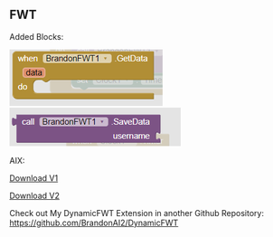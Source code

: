 ## FWT

Added Blocks:

<img src=https://raw.githubusercontent.com/anbran223/FWT/main/fwtGetData.PNG>

<img src=https://raw.githubusercontent.com/anbran223/FWT/main/fwtSaveData.PNG>

AIX:

<a href="https://drive.google.com/uc?export=download&id=1wi3to_9WoqWXF54tRCNesdvKV86Ow4U0">Download V1</a>

<a href="https://github.com/anbran223/FWT/blob/main/f-w-t/out/com.brandonang.fwt.aix">Download V2</a>

Check out My DynamicFWT Extension in another Github Repository:
https://github.com/BrandonAI2/DynamicFWT
